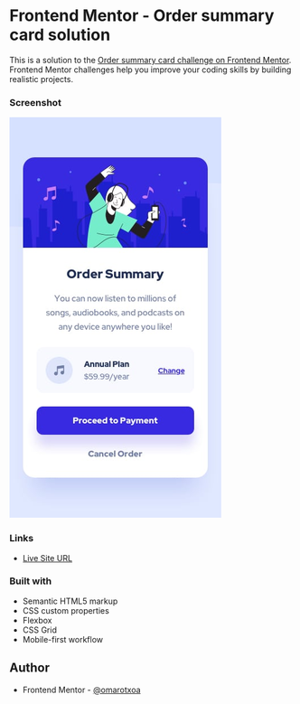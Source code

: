 # Frontend Mentor - Order summary card solution

This is a solution to the [Order summary card challenge on Frontend Mentor](https://www.frontendmentor.io/challenges/order-summary-component-QlPmajDUj). Frontend Mentor challenges help you improve your coding skills by building realistic projects. 

### Screenshot

![](design/mobile-design.jpg)

### Links
- [Live Site URL](https://omarotxoa.github.io/order-summary-card/)

### Built with
- Semantic HTML5 markup
- CSS custom properties
- Flexbox
- CSS Grid
- Mobile-first workflow

## Author
- Frontend Mentor - [@omarotxoa](https://www.frontendmentor.io/profile/omarotxoa)
